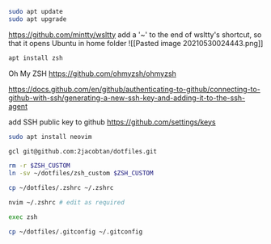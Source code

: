 ```bash
sudo apt update
sudo apt upgrade
```

https://github.com/mintty/wsltty
add a '~' to the end of wsltty's shortcut, so that it opens Ubuntu in home folder
![[Pasted image 20210530024443.png]]

```bash
apt install zsh
```

Oh My ZSH
https://github.com/ohmyzsh/ohmyzsh

https://docs.github.com/en/github/authenticating-to-github/connecting-to-github-with-ssh/generating-a-new-ssh-key-and-adding-it-to-the-ssh-agent

add SSH public key to github
https://github.com/settings/keys

```bash
sudo apt install neovim

gcl git@github.com:2jacobtan/dotfiles.git

rm -r $ZSH_CUSTOM
ln -sv ~/dotfiles/zsh_custom $ZSH_CUSTOM

cp ~/dotfiles/.zshrc ~/.zshrc

nvim ~/.zshrc # edit as required

exec zsh
```

```bash
cp ~/dotfiles/.gitconfig ~/.gitconfig
```